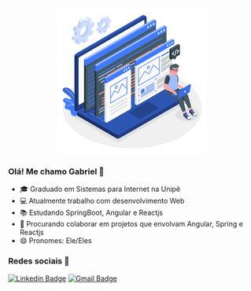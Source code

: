<p align="center">
   <img width="300px" src="https://github.com/GabrielMLV/GabrielMLV/blob/master/developer.gif" alt="Imagem developer" />
</p> 
    

### Olá! Me chamo Gabriel 👋

- 🎓 Graduado em Sistemas para Internet na Unipê
- 💻 Atualmente trabalho com desenvolvimento Web
- 📚 Estudando SpringBoot, Angular e Reactjs
- 👯 Procurando colaborar em projetos que envolvam Angular, Spring e Reactjs
- 😄 Pronomes: Ele/Eles

### Redes sociais 📱
[![Linkedin Badge](https://img.shields.io/badge/-GabrielMatheus-blue?style=flat-square&logo=Linkedin&logoColor=white&link=https://www.linkedin.com/in/gabriel-matheus-a54907144/)](https://www.linkedin.com/in/gabriel-matheus-a54907144/)
[![Gmail Badge](https://img.shields.io/badge/-gabriellopesveras@gmail.com-c14438?style=flat-square&logo=Gmail&logoColor=white&link=mailto:gabriellopesveras@gmail.com)](gabriellopesveras@gmail.com)
